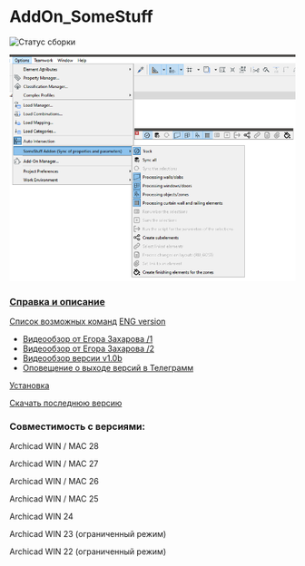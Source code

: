 # AddOn_SomeStuff
![Статус сборки](https://github.com/kuvbur/AddOn_SomeStuff/actions/workflows/rel_build.yml/badge.svg?branch=master)

![Пример 2](https://github.com/kuvbur/AddOn_SomeStuff/blob/master/wiki/all_ENG.PNG)

### [Справка и описание](https://github.com/kuvbur/AddOn_SomeStuff/wiki)

[Список возможных команд](https://github.com/kuvbur/AddOn_SomeStuff/wiki/%D0%A1%D0%BF%D0%B8%D1%81%D0%BE%D0%BA-%D0%B2%D0%BE%D0%B7%D0%BC%D0%BE%D0%B6%D0%BD%D1%8B%D1%85-%D0%BA%D0%BE%D0%BC%D0%B0%D0%BD%D0%B4-%D0%B2-%D0%BE%D0%BF%D0%B8%D1%81%D0%B0%D0%BD%D0%B8%D1%8F%D1%85-%D1%81%D0%B2%D0%BE%D0%B9%D1%81%D1%82%D0%B2) [ENG version](https://github.com/kuvbur/AddOn_SomeStuff/wiki/Addon-command)

* [Видеообзор от Егора Захарова /1](https://www.youtube.com/watch?v=msOBRXge0ec)
* [Видеообзор от Егора Захарова /2](https://youtu.be/s541ycUumtI)
* [Видеообзор версии v1.0b](https://youtu.be/XJ23-R5Rl7Y)
* [Оповещение о выходе версий в Телеграмм](https://t.me/archicad_somestuff)

[Установка](https://github.com/kuvbur/AddOn_SomeStuff/wiki/%D0%A3%D1%81%D1%82%D0%B0%D0%BD%D0%BE%D0%B2%D0%BA%D0%B0)

[Скачать последнюю версию](https://github.com/kuvbur/AddOn_SomeStuff/releases/latest)

### Совместимость с версиями:
Archicad WIN / MAC 28

Archicad WIN / MAC 27

Archicad WIN / MAC 26

Archicad WIN / MAC 25

Archicad WIN 24

Archicad WIN 23 (ограниченный режим)

Archicad WIN 22 (ограниченный режим)
